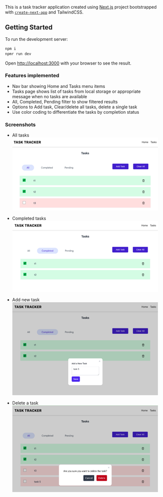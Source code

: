 This is a task tracker application created using [Next.js](https://nextjs.org) project bootstrapped with [`create-next-app`](https://nextjs.org/docs/app/api-reference/cli/create-next-app) and TailwindCSS.

## Getting Started

To run the development server:

```bash
npm i
npmr run dev

```

Open [http://localhost:3000](http://localhost:3000) with your browser to see the result.


### Features implemented
- Nav bar showing Home and Tasks menu items
- Tasks page shows list of tasks from local storage or appropriate message when no tasks are available
- All, Completed, Pending filter to show filtered results
- Options to Add task, Clear/delete all tasks, delete a single task
- Use color coding to differentiate the tasks by completion status

### Screenshots
* All tasks
![All tasks](./instructions/image.png)

* Completed tasks
![Completed tasks](./instructions/image-2.png)

* Add new task
![Add new task](./instructions/image-3.png)

* Delete a task
![Delete a task](./instructions/image-4.png)